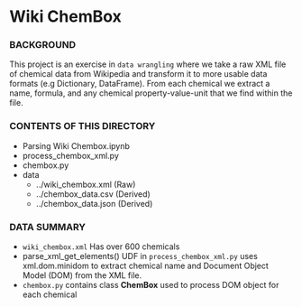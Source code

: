 # Wiki ChemBox


### BACKGROUND
This project is an exercise in `data wrangling` where we take a raw XML file of chemical data from Wikipedia and transform it to more usable data formats (e.g Dictionary, DataFrame). From each chemical we extract a name, formula, and any chemical property-value-unit that we find within the file. 


### CONTENTS OF THIS DIRECTORY
* Parsing Wiki Chembox.ipynb
* process_chembox_xml.py
* chembox.py
* data
	- ../wiki_chembox.xml (Raw)
	- ../chembox_data.csv (Derived)
	- ../chembox_data.json (Derived)


### DATA SUMMARY
* `wiki_chembox.xml` Has over 600 chemicals
* parse_xml_get_elements() UDF in `process_chembox_xml.py`  uses xml.dom.minidom to extract chemical name and Document Object Model (DOM) from the XML file.
* `chembox.py` contains class **ChemBox** used to process DOM object for each chemical